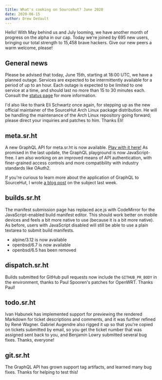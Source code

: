```yaml
---
title: What's cooking on Sourcehut? June 2020
date: 2020-06-15
author: Drew DeVault
---
```


Hello! With May behind us and July looming, we have another month of progress on
the alpha in our cap. Today we're joined by 695 new users, bringing our total
strength to 15,458 brave hackers. Give our new peers a warm welcome, please!

## General news

Please be advised that today, June 15th, starting at 18:00 UTC, we have a
planned outage. Services are expected to be intermittently available for a period
of up to an hour. Each outage is expected to be limited to one service at a
time, and should last no more than 15 to 30 minutes each. Consult the [status
page](https://status.sr.ht/issues/2020-06-15-planned-outage/) for more
information.

I'd also like to thank Eli Schwartz once again, for stepping up as the new
official maintainer of the SourceHut Arch Linux package distribution. He will be
handling the maintenance of the Arch Linux repository going forward; please
direct your inquiries and patches to him. Thanks Eli!

## meta.sr.ht

A new GraphQL API for meta.sr.ht is now available. [Play with it here!][meta] As
promised in the last update, the GraphQL playground is now JavaScript-free. I am
also working on an improved means of API authentication, with finer-grained
access controls and more compatibility with industry standards like OAuth2.

If you're curious to learn more about the application of GraphQL to SourceHut, I
wrote [a blog post][gql article] on the subject last week.

[meta]: https://meta.sr.ht/graphql
[gql article]: https://sourcehut.org/blog/2020-06-10-how-graphql-will-shape-the-alpha/

## builds.sr.ht

The manifest submission page has replaced ace.js with CodeMirror for the
JavaScript-enabled build manifest editor. This should work better on mobile
devices and feels a bit more native to use (because it is a bit more native). As
before, users with JavaScript disabled will still be able to use a plain
textarea to submit build manifests.

- alpine/3.12 is now available
- openbsd/6.7 is now available
- openbsd/6.5 has been removed

## dispatch.sr.ht

Builds submitted for GitHub pull requests now include the `GITHUB_PR_BODY` in
the environment, thanks to Paul Spooren's patches for OpenWRT. Thanks Paul!

## todo.sr.ht

Ivan Habunek has implemented support for previewing the rendered Markdown for
ticket descriptions and comments, and it was further refined by René Wagner.
Gabriel Augendre also rigged it up so that you're copied on tickets submitted by
email, so you get the ticket number that was assigned sent back to you, and
Benjamin Lowry submitted several bug fixes. Thanks, everyone!

## git.sr.ht

The GraphQL API has grown support tag artifacts, and learned many bug fixes.
Thanks for helping to test this!
